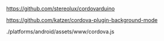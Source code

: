 
https://github.com/stereolux/cordovarduino

https://github.com/katzer/cordova-plugin-background-mode

./platforms/android/assets/www/cordova.js
